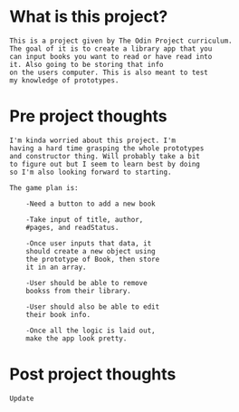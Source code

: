 # What is this project?
    This is a project given by The Odin Project curriculum.
    The goal of it is to create a library app that you
    can input books you want to read or have read into
    it. Also going to be storing that info
    on the users computer. This is also meant to test 
    my knowledge of prototypes.

# Pre project thoughts
    I'm kinda worried about this project. I'm
    having a hard time grasping the whole prototypes
    and constructor thing. Will probably take a bit
    to figure out but I seem to learn best by doing
    so I'm also looking forward to starting.

    The game plan is:

        -Need a button to add a new book
        
        -Take input of title, author,
        #pages, and readStatus.

        -Once user inputs that data, it
        should create a new object using
        the prototype of Book, then store
        it in an array.

        -User should be able to remove
        bookss from their library.

        -User should also be able to edit
        their book info.
        
        -Once all the logic is laid out,
        make the app look pretty.

# Post project thoughts
    Update